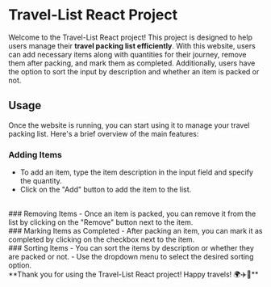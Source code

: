 # Travel-List React Project
Welcome to the Travel-List React project! This project is designed to help users manage their **travel packing list efficiently**. With this website, users can add necessary items along with quantities for their journey, remove them after packing,
and mark them as completed. Additionally, users have the option to sort the input by description and whether an item is packed or not.
<br>
## Usage
Once the website is running, you can start using it to manage your travel packing list.
Here's a brief overview of the main features:
<br>
### Adding Items
  - To add an item, type the item description in the input field and specify the quantity.
  - Click on the "Add" button to add the item to the list.
<br>
### Removing Items
  - Once an item is packed, you can remove it from the list by clicking on the "Remove" button next to the item.<br>
### Marking Items as Completed
  - After packing an item, you can mark it as completed by clicking on the checkbox next to the item.<br>
### Sorting Items
  - You can sort the items by description or whether they are packed or not.
  - Use the dropdown menu to select the desired sorting option.
<br>
**Thank you for using the Travel-List React project! Happy travels! 🌍✈️🧳**
